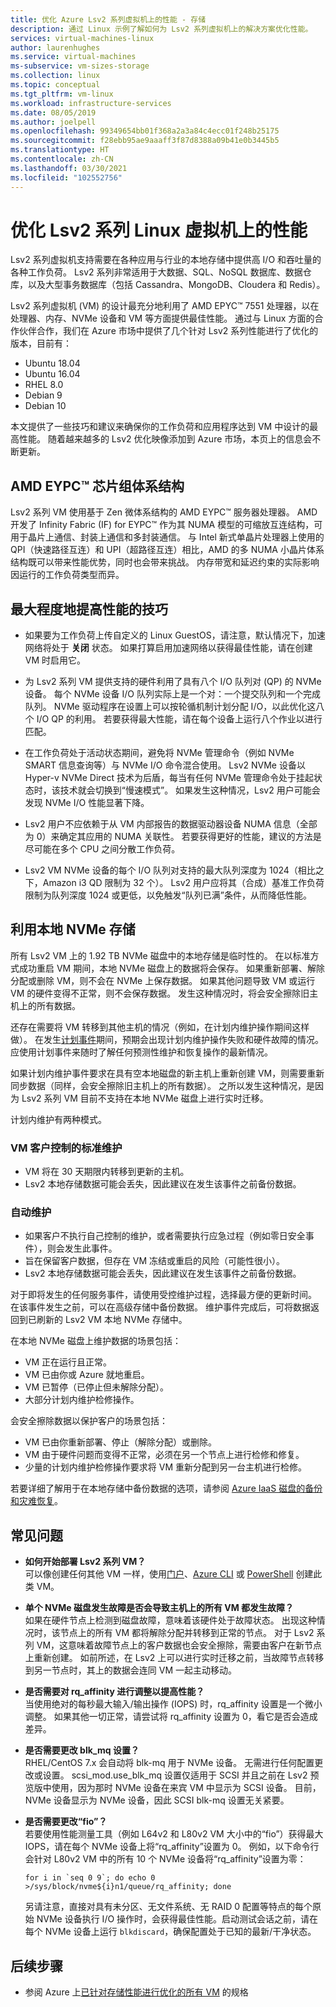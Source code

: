 ```yaml
---
title: 优化 Azure Lsv2 系列虚拟机上的性能 - 存储
description: 通过 Linux 示例了解如何为 Lsv2 系列虚拟机上的解决方案优化性能。
services: virtual-machines-linux
author: laurenhughes
ms.service: virtual-machines
ms-subservice: vm-sizes-storage
ms.collection: linux
ms.topic: conceptual
ms.tgt_pltfrm: vm-linux
ms.workload: infrastructure-services
ms.date: 08/05/2019
ms.author: joelpell
ms.openlocfilehash: 99349654bb01f368a2a3a84c4ecc01f248b25175
ms.sourcegitcommit: f28ebb95ae9aaaff3f87d8388a09b41e0b3445b5
ms.translationtype: HT
ms.contentlocale: zh-CN
ms.lasthandoff: 03/30/2021
ms.locfileid: "102552756"
---
```

# <a name="optimize-performance-on-the-lsv2-series-linux-virtual-machines"></a>优化 Lsv2 系列 Linux 虚拟机上的性能

Lsv2 系列虚拟机支持需要在各种应用与行业的本地存储中提供高 I/O 和吞吐量的各种工作负荷。  Lsv2 系列非常适用于大数据、SQL、NoSQL 数据库、数据仓库，以及大型事务数据库（包括 Cassandra、MongoDB、Cloudera 和 Redis）。

Lsv2 系列虚拟机 (VM) 的设计最充分地利用了 AMD EPYC™ 7551 处理器，以在处理器、内存、NVMe 设备和 VM 等方面提供最佳性能。 通过与 Linux 方面的合作伙伴合作，我们在 Azure 市场中提供了几个针对 Lsv2 系列性能进行了优化的版本，目前有：

- Ubuntu 18.04
- Ubuntu 16.04
- RHEL 8.0
- Debian 9
- Debian 10

本文提供了一些技巧和建议来确保你的工作负荷和应用程序达到 VM 中设计的最高性能。 随着越来越多的 Lsv2 优化映像添加到 Azure 市场，本页上的信息会不断更新。

## <a name="amd-eypc-chipset-architecture"></a>AMD EYPC™ 芯片组体系结构

Lsv2 系列 VM 使用基于 Zen 微体系结构的 AMD EYPC™ 服务器处理器。 AMD 开发了 Infinity Fabric (IF) for EYPC™ 作为其 NUMA 模型的可缩放互连结构，可用于晶片上通信、封装上通信和多封装通信。 与 Intel 新式单晶片处理器上使用的 QPI（快速路径互连）和 UPI（超路径互连）相比，AMD 的多 NUMA 小晶片体系结构既可以带来性能优势，同时也会带来挑战。 内存带宽和延迟约束的实际影响因运行的工作负荷类型而异。

## <a name="tips-to-maximize-performance"></a>最大程度地提高性能的技巧

* 如果要为工作负荷上传自定义的 Linux GuestOS，请注意，默认情况下，加速网络将处于 **关闭** 状态。 如果打算启用加速网络以获得最佳性能，请在创建 VM 时启用它。

* 为 Lsv2 系列 VM 提供支持的硬件利用了具有八个 I/O 队列对 (QP) 的 NVMe 设备。 每个 NVMe 设备 I/O 队列实际上是一个对：一个提交队列和一个完成队列。 NVMe 驱动程序在设置上可以按轮循机制计划分配 I/O，以此优化这八个 I/O QP 的利用。 若要获得最大性能，请在每个设备上运行八个作业以进行匹配。

* 在工作负荷处于活动状态期间，避免将 NVMe 管理命令（例如 NVMe SMART 信息查询等）与 NVMe I/O 命令混合使用。 Lsv2 NVMe 设备以 Hyper-v NVMe Direct 技术为后盾，每当有任何 NVMe 管理命令处于挂起状态时，该技术就会切换到“慢速模式”。 如果发生这种情况，Lsv2 用户可能会发现 NVMe I/O 性能显著下降。

* Lsv2 用户不应依赖于从 VM 内部报告的数据驱动器设备 NUMA 信息（全部为 0）来确定其应用的 NUMA 关联性。 若要获得更好的性能，建议的方法是尽可能在多个 CPU 之间分散工作负荷。

* Lsv2 VM NVMe 设备的每个 I/O 队列对支持的最大队列深度为 1024（相比之下，Amazon i3 QD 限制为 32 个）。 Lsv2 用户应将其（合成）基准工作负荷限制为队列深度 1024 或更低，以免触发“队列已满”条件，从而降低性能。

## <a name="utilizing-local-nvme-storage"></a>利用本地 NVMe 存储

所有 Lsv2 VM 上的 1.92 TB NVMe 磁盘中的本地存储是临时性的。 在以标准方式成功重启 VM 期间，本地 NVMe 磁盘上的数据将会保存。 如果重新部署、解除分配或删除 VM，则不会在 NVMe 上保存数据。 如果其他问题导致 VM 或运行 VM 的硬件变得不正常，则不会保存数据。 发生这种情况时，将会安全擦除旧主机上的所有数据。

还存在需要将 VM 转移到其他主机的情况（例如，在计划内维护操作期间这样做）。 在发生[计划事件](scheduled-events.md)期间，预期会出现计划内维护操作失败和硬件故障的情况。 应使用计划事件来随时了解任何预测性维护和恢复操作的最新情况。

如果计划内维护事件要求在具有空本地磁盘的新主机上重新创建 VM，则需要重新同步数据（同样，会安全擦除旧主机上的所有数据）。 之所以发生这种情况，是因为 Lsv2 系列 VM 目前不支持在本地 NVMe 磁盘上进行实时迁移。

计划内维护有两种模式。

### <a name="standard-vm-customer-controlled-maintenance"></a>VM 客户控制的标准维护

- VM 将在 30 天期限内转移到更新的主机。
- Lsv2 本地存储数据可能会丢失，因此建议在发生该事件之前备份数据。

### <a name="automatic-maintenance"></a>自动维护

- 如果客户不执行自己控制的维护，或者需要执行应急过程（例如零日安全事件），则会发生此事件。
- 旨在保留客户数据，但存在 VM 冻结或重启的风险（可能性很小）。
- Lsv2 本地存储数据可能会丢失，因此建议在发生该事件之前备份数据。

对于即将发生的任何服务事件，请使用受控维护过程，选择最方便的更新时间。 在该事件发生之前，可以在高级存储中备份数据。 维护事件完成后，可将数据返回到已刷新的 Lsv2 VM 本地 NVMe 存储中。

在本地 NVMe 磁盘上维护数据的场景包括：

- VM 正在运行且正常。
- VM 已由你或 Azure 就地重启。
- VM 已暂停（已停止但未解除分配）。
- 大部分计划内维护检修操作。

会安全擦除数据以保护客户的场景包括：

- VM 已由你重新部署、停止（解除分配）或删除。
- VM 由于硬件问题而变得不正常，必须在另一个节点上进行检修和修复。
- 少量的计划内维护检修操作要求将 VM 重新分配到另一台主机进行检修。

若要详细了解用于在本地存储中备份数据的选项，请参阅 [Azure IaaS 磁盘的备份和灾难恢复](../backup-and-disaster-recovery-for-azure-iaas-disks.md)。

## <a name="frequently-asked-questions"></a>常见问题

* **如何开始部署 Lsv2 系列 VM？**  
   可以像创建任何其他 VM 一样，使用[门户](quick-create-portal.md)、[Azure CLI](quick-create-cli.md) 或 [PowerShell](quick-create-powershell.md) 创建此类 VM。

* **单个 NVMe 磁盘发生故障是否会导致主机上的所有 VM 都发生故障？**  
   如果在硬件节点上检测到磁盘故障，意味着该硬件处于故障状态。 出现这种情况时，该节点上的所有 VM 都将解除分配并转移到正常的节点。 对于 Lsv2 系列 VM，这意味着故障节点上的客户数据也会安全擦除，需要由客户在新节点上重新创建。 如前所述，在 Lsv2 上可以进行实时迁移之前，当故障节点转移到另一节点时，其上的数据会连同 VM 一起主动移动。

* **是否需要对 rq_affinity 进行调整以提高性能？**  
   当使用绝对的每秒最大输入/输出操作 (IOPS) 时，rq_affinity 设置是一个微小调整。 如果其他一切正常，请尝试将 rq_affinity 设置为 0，看它是否会造成差异。

* **是否需要更改 blk_mq 设置？**  
   RHEL/CentOS 7.x 会自动将 blk-mq 用于 NVMe 设备。 无需进行任何配置更改或设置。 scsi_mod.use_blk_mq 设置仅适用于 SCSI 并且之前在 Lsv2 预览版中使用，因为那时 NVMe 设备在来宾 VM 中显示为 SCSI 设备。 目前，NVMe 设备显示为 NVMe 设备，因此 SCSI blk-mq 设置无关紧要。

* **是否需要更改“fio”？**  
   若要使用性能测量工具（例如 L64v2 和 L80v2 VM 大小中的“fio”）获得最大 IOPS，请在每个 NVMe 设备上将“rq_affinity”设置为 0。  例如，以下命令行会针对 L80v2 VM 中的所有 10 个 NVMe 设备将“rq_affinity”设置为零：

   ```console
   for i in `seq 0 9`; do echo 0 >/sys/block/nvme${i}n1/queue/rq_affinity; done
   ```

   另请注意，直接对具有未分区、无文件系统、无 RAID 0 配置等特点的每个原始 NVMe 设备执行 I/O 操作时，会获得最佳性能。启动测试会话之前，请在每个 NVMe 设备上运行 `blkdiscard`，确保配置处于已知的最新/干净状态。
   
## <a name="next-steps"></a>后续步骤

* 参阅 Azure 上[已针对存储性能进行优化的所有 VM](../sizes-storage.md) 的规格
